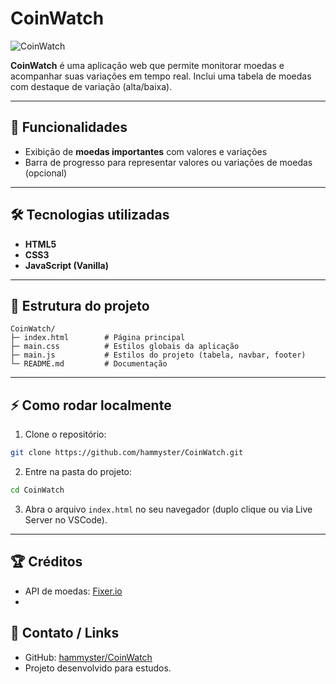 # CoinWatch

![CoinWatch](https://i.ibb.co/j9WGZ5Rb/screencapture-file-C-Users-ryannn-One-Drive-Documentos-Git-Hub-Coin-Watch-index-html-2025-10-20-17-1.png)

**CoinWatch** é uma aplicação web que permite monitorar moedas e acompanhar suas variações em tempo real. Inclui uma tabela de moedas com destaque de variação (alta/baixa).

---

## 🚀 Funcionalidades

* Exibição de **moedas importantes** com valores e variações
* Barra de progresso para representar valores ou variações de moedas (opcional)

---

## 🛠 Tecnologias utilizadas

* **HTML5**
* **CSS3**
* **JavaScript (Vanilla)**
---

## 📁 Estrutura do projeto

```
CoinWatch/
├─ index.html        # Página principal
├─ main.css          # Estilos globais da aplicação
├─ main.js           # Estilos do projeto (tabela, navbar, footer)
└─ README.md         # Documentação
```

---

## ⚡ Como rodar localmente

1. Clone o repositório:

```bash
git clone https://github.com/hammyster/CoinWatch.git
```

2. Entre na pasta do projeto:

```bash
cd CoinWatch
```

3. Abra o arquivo `index.html` no seu navegador (duplo clique ou via Live Server no VSCode).

---

## 🏆 Créditos
- API de moedas: [Fixer.io](https://fixer.io/)
-

## 📌 Contato / Links

* GitHub: [hammyster/CoinWatch](https://github.com/hammyster/CoinWatch)
* Projeto desenvolvido para estudos.
